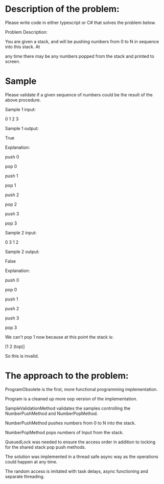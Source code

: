 # Description of the problem:

Please write code in either typescript or C# that solves the problem below.

Problem Description:

You are given a stack, and will be pushing numbers from 0 to N in sequence into this stack. At

any time there may be any numbers popped from the stack and printed to screen.

# Sample

Please validate if a given sequence of numbers could be the result of the above procedure.

Sample 1 input:

0 1 2 3

Sample 1 output:

True

Explanation:

push 0

pop 0

push 1

pop 1

push 2

pop 2

push 3

pop 3

Sample 2 input:

0 3 1 2

Sample 2 output:

False

Explanation:

push 0

pop 0

push 1

push 2

push 3

pop 3


We can't pop 1 now because at this point the stack is:

[1 2 (top)]

So this is invalid.

# The approach to the problem:

ProgramObsolete is the first, more functional programming implementation.

Program is a cleaned up more oop version of the implementation.

SampleValidationMethod validates the samples controlling the NumberPushMethod and NumberPopMethod.

NumberPushMethod pushes numbers from 0 to N into the stack.

NumberPopMethod pops numbers of Input from the stack.

QueuedLock was needed to ensure the access order in addition to locking for the shared stack pop push methods.

The solution was implemented in a thread safe async way as the operations could happen at any time.

The random access is imitated with task delays, async functioning and separate threading.
